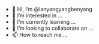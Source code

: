 - 👋 Hi, I’m @lanyangyangbenyang
- 👀 I’m interested in ...
- 🌱 I’m currently learning ...
- 💞️ I’m looking to collaborate on ...
- 📫 How to reach me ...

<!---
lanyangyangbenyang/lanyangyangbenyang is a ✨ special ✨ repository because its `README.md` (this file) appears on your GitHub profile.
You can click the Preview link to take a look at your changes.
--->
